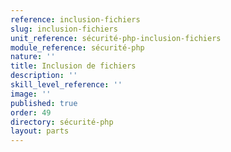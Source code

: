 ```yaml
---
reference: inclusion-fichiers
slug: inclusion-fichiers
unit_reference: sécurité-php-inclusion-fichiers
module_reference: sécurité-php
nature: ''
title: Inclusion de fichiers
description: ''
skill_level_reference: ''
image: ''
published: true
order: 49
directory: sécurité-php
layout: parts
---
```

